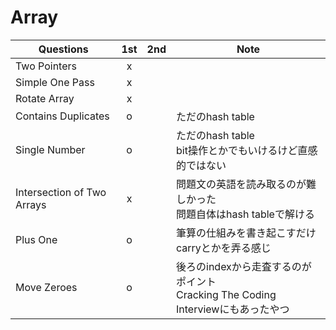 # Array
|Questions|1st|2nd|Note|
|----|:-:|:-:|----|
|Two Pointers|x|||
|Simple One Pass|x|||
|Rotate Array|x|||
|Contains Duplicates|o||ただのhash table|
|Single Number|o||ただのhash table<br />bit操作とかでもいけるけど直感的ではない|
|Intersection of Two Arrays|x||問題文の英語を読み取るのが難しかった<br />問題自体はhash tableで解ける|
|Plus One|o||筆算の仕組みを書き起こすだけ<br />carryとかを弄る感じ|
|Move Zeroes|o||後ろのindexから走査するのがポイント<br />Cracking The Coding Interviewにもあったやつ|


